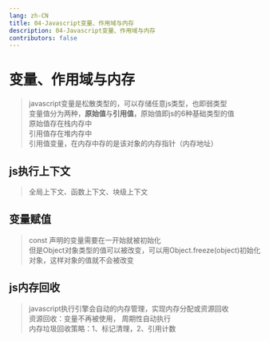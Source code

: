 ```yaml
---
lang: zh-CN
title: 04-Javascript变量、作用域与内存
description: 04-Javascript变量、作用域与内存
contributors: false
---
```


# 变量、作用域与内存

> javascript变量是松散类型的，可以存储任意js类型，也即弱类型  
> 变量值分为两种，**原始值**与**引用值**，原始值即js的6种基础类型的值  
> 原始值存在栈内存中  
> 引用值存在堆内存中  
> 引用值变量，在内存中存的是该对象的内存指针（内存地址） 

## js执行上下文
> 全局上下文、函数上下文、块级上下文

## 变量赋值
> const 声明的变量需要在一开始就被初始化  
> 但是Object对象类型的值可以被改变，可以用Object.freeze(object)初始化对象，这样对象的值就不会被改变

## js内存回收
> javascript执行引擎会自动的内存管理，实现内存分配或资源回收  
> 资源回收：变量不再被使用， 周期性自动执行  
> 内存垃圾回收策略：1、标记清理，2、引用计数  
> 